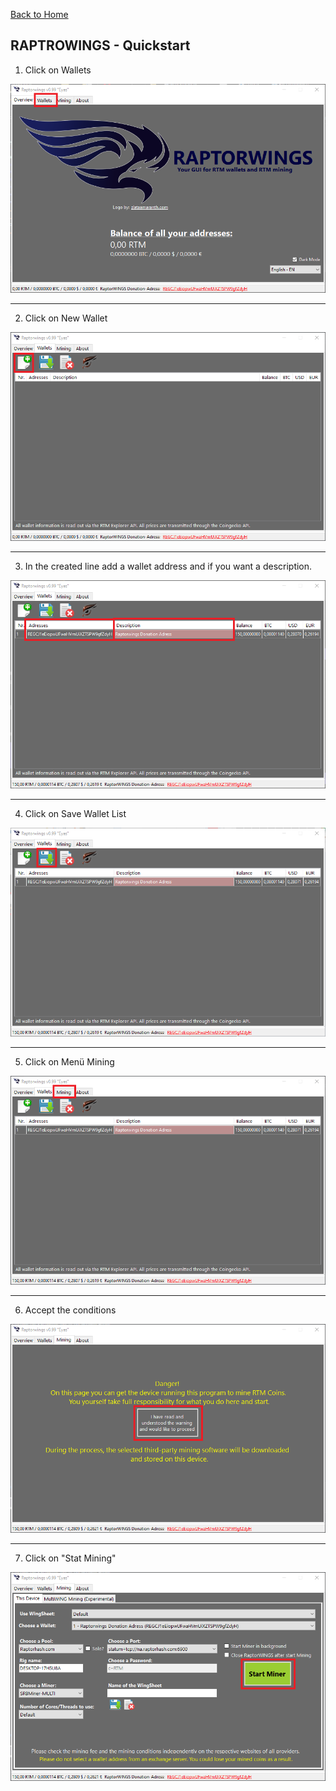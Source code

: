  [Back to Home](../index.md)

RAPTROWINGS - Quickstart                                   
---------------------------

1. Click on Wallets

![Bildtext](/Documentation/pics/004_Raptorwings.png "Go To Wallets")

--------------------------

2. Click on New Wallet

![Bildtext](/Documentation/pics/005_Raptorwings.png "Create New Wallet")

---------------------------

3. In the created line add a wallet address and if you want a description.

![Bildtext](/Documentation/pics/006_Raptorwings.png "Create New Wallet")

---------------------------

4. Click on Save Wallet List

![Bildtext](/Documentation/pics/007_Raptorwings.png "Save Wallet List")

---------------------------

5. Click on Menü Mining

![Bildtext](/Documentation/pics/008_Raptorwings.png "Go to mining")

---------------------------

6. Accept the conditions

![Bildtext](/Documentation/pics/009_Raptorwings.png "Accept the conditions")

---------------------------

7. Click on "Stat Mining"

![Bildtext](/Documentation/pics/010_Raptorwings.png "Start Mining")
